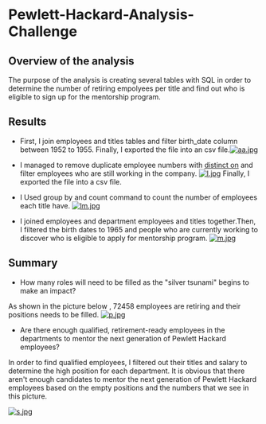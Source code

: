 # Pewlett-Hackard-Analysis-Challenge

## Overview of the analysis

The purpose of the analysis is creating several tables with SQL in order to determine the number of retiring empolyees per title and find out who is eligible to sign up for the mentorship program.

## Results

* First, I join employees and titles tables and filter birth_date column between 1952 to 1955. Finally, I exported the file into an csv file.[![aa.jpg](https://i.postimg.cc/L8rrYxfP/aa.jpg)](https://postimg.cc/CRsv9HcM)

* I managed to remove duplicate employee numbers with [distinct on](https://www.postgresql.org/docs/9.5/sql-select.html) and filter employees who are still working in the company. [![l.jpg](https://i.postimg.cc/xCyqzqdS/l.jpg)](https://postimg.cc/jw2sVxN8) Finally, I exported the file into a csv file.

* I Used group by and count command to count the number of employees each title have. [![lm.jpg](https://i.postimg.cc/MTDKG4s6/lm.jpg)](https://postimg.cc/vg4dqPFk)

* I joined employees and department employees and titles together.Then, I filtered the birth dates to 1965 and people who are currently working to discover who is eligible to apply for mentorship program. [![m.jpg](https://i.postimg.cc/3rfYb2Vc/m.jpg)](https://postimg.cc/G9DW4TcF)

## Summary

* How many roles will need to be filled as the "silver tsunami" begins to make an impact?

As shown in the picture below , 72458 employees are retiring and their positions needs to be filled.
[![p.jpg](https://i.postimg.cc/SxsZ1M0D/p.jpg)](https://postimg.cc/VdxBd5kC)

* Are there enough qualified, retirement-ready employees in the departments to mentor the next generation of Pewlett Hackard employees?

In order to find qualified employees, I filtered out their titles and salary to determine the high position for each department. It is obvious that there aren't enough candidates to mentor the next generation of Pewlett Hackard employees based on the empty positions and the numbers that we see in this picture.

[![s.jpg](https://i.postimg.cc/7YgFg73c/s.jpg)](https://postimg.cc/Wh1YVdf6)
